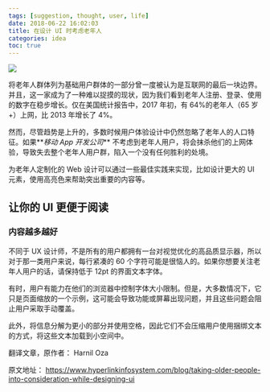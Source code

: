```yaml
---
tags: [suggestion, thought, user, life]
date: 2018-06-22 16:02:03
title: 在设计 UI 时考虑老年人
categories: idea
toc: true
---
```


![](https://user-images.githubusercontent.com/1890238/41765198-f5ca6558-7635-11e8-9c71-994b4161fd29.jpg)

将老年人群体列为基础用户群体的一部分曾一度被认为是互联网的最后一块边界。并且，这一家成为了一种难以捉摸的现状，因为我们看到老年人注册、登录、使用的数字在稳步增长。仅在美国统计报告中，2017 年初，有 64%的老年人（65 岁+）上网，比 2013 年增长了 4%。

<!-- more -->

然而，尽管趋势是上升的，多数时候用户体验设计中仍然忽略了老年人的人口特征。如果**_移动 App 开发公司_** 不考虑到老年人用户，将会抹杀他们的上网体验，导致失去整个老年人用户群，陷入一个没有任何胜利的处境。

为老年人定制化的 Web 设计可以通过一些最佳实践来实现，比如设计更大的 UI 元素，使用高亮色来帮助突出重要的内容等。

## 让你的 UI 更便于阅读

### 内容越多越好

不同于 UX 设计师，不是所有的用户都拥有一台对视觉优化的高品质显示器，所以对于那一类用户来说，每行紧凑的 60 个字符可能是很恼人的。如果你想要关注老年人用户的话，请保持低于 12pt 的界面文本字体。

有时，用户有能力在他们的浏览器中控制字体大小限制。但是，大多数情况下，它只是页面缩放的一个示例，这可能会导致功能或屏幕出现问题，并且这些问题会阻止用户采取手动覆盖。

此外，将信息分解为更小的部分并使用空格，因此它们不会压缩用户使用捆绑文本的方式，将这些文本加载到小空间中。

翻译文章，原作者： Harnil Oza

原文地址： <https://www.hyperlinkinfosystem.com/blog/taking-older-people-into-consideration-while-designing-ui>
